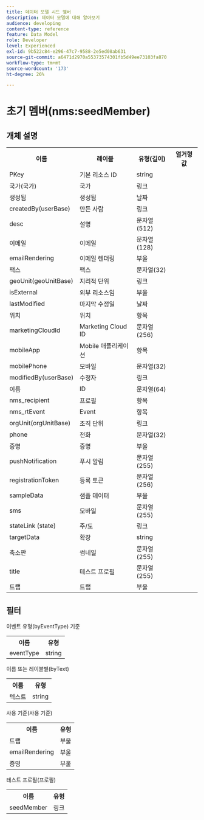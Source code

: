 ```yaml
---
title: 데이터 모델 시드 멤버
description: 데이터 모델에 대해 알아보기
audience: developing
content-type: reference
feature: Data Model
role: Developer
level: Experienced
exl-id: 9b522c84-e296-47c7-9588-2e5ed08ab631
source-git-commit: a6471d2970a55373574301fb5d49ee73103fa870
workflow-type: tm+mt
source-wordcount: '173'
ht-degree: 26%

---
```


# 초기 멤버(nms:seedMember)

## 개체 설명

<table>
               <tr>
                  <th>이름</th>
                  <th>레이블</th>
                  <th>유형(길이)</th>
                  <th>열거형 값</th>
               </tr>
               <tr>
                  <td>PKey</td>
                  <td>기본 리소스 ID</td>
                  <td>string </td>
                  <td> </td>
               </tr>
               <tr>
                  <td>국가(국가)</td>
                  <td>국가</td>
                  <td>링크 </td>
                  <td> </td>
               </tr>
               <tr>
                  <td>생성됨</td>
                  <td>생성됨</td>
                  <td>날짜 </td>
                  <td> </td>
               </tr>
               <tr>
                  <td>createdBy(userBase)</td>
                  <td>만든 사람</td>
                  <td>링크 </td>
                  <td> </td>
               </tr>
               <tr>
                  <td>desc</td>
                  <td>설명</td>
                  <td>문자열(512)</td>
                  <td> </td>
               </tr>
               <tr>
                  <td>이메일</td>
                  <td>이메일</td>
                  <td>문자열(128)</td>
                  <td> </td>
               </tr>
               <tr>
                  <td>emailRendering</td>
                  <td>이메일 렌더링</td>
                  <td>부울 </td>
                  <td> </td>
               </tr>
               <tr>
                  <td>팩스</td>
                  <td>팩스</td>
                  <td>문자열(32)</td>
                  <td> </td>
               </tr>
               <tr>
                  <td>geoUnit(geoUnitBase)</td>
                  <td>지리적 단위</td>
                  <td>링크 </td>
                  <td> </td>
               </tr>
               <tr>
                  <td>isExternal</td>
                  <td>외부 리소스임</td>
                  <td>부울 </td>
                  <td> </td>
               </tr>
               <tr>
                  <td>lastModified</td>
                  <td>마지막 수정일</td>
                  <td>날짜 </td>
                  <td> </td>
               </tr>
               <tr>
                  <td>위치</td>
                  <td>위치</td>
                  <td>항목 </td>
                  <td> </td>
               </tr>
               <tr>
                  <td>marketingCloudId</td>
                  <td>Marketing Cloud ID</td>
                  <td>문자열(256)</td>
                  <td> </td>
               </tr>
               <tr>
                  <td>mobileApp</td>
                  <td>Mobile 애플리케이션</td>
                  <td>항목 </td>
                  <td> </td>
               </tr>
               <tr>
                  <td>mobilePhone</td>
                  <td>모바일</td>
                  <td>문자열(32)</td>
                  <td> </td>
               </tr>
               <tr>
                  <td>modifiedBy(userBase)</td>
                  <td>수정자</td>
                  <td>링크 </td>
                  <td> </td>
               </tr>
               <tr>
                  <td>이름</td>
                  <td>ID</td>
                  <td>문자열(64)</td>
                  <td> </td>
               </tr>
               <tr>
                  <td>nms_recipient</td>
                  <td>프로필</td>
                  <td>항목 </td>
                  <td> </td>
               </tr>
               <tr>
                  <td>nms_rtEvent</td>
                  <td>Event</td>
                  <td>항목 </td>
                  <td> </td>
               </tr>
               <tr>
                  <td>orgUnit(orgUnitBase)</td>
                  <td>조직 단위</td>
                  <td>링크 </td>
                  <td> </td>
               </tr>
               <tr>
                  <td>phone</td>
                  <td>전화</td>
                  <td>문자열(32)</td>
                  <td> </td>
               </tr>
               <tr>
                  <td>증명</td>
                  <td>증명</td>
                  <td>부울 </td>
                  <td> </td>
               </tr>
               <tr>
                  <td>pushNotification</td>
                  <td>푸시 알림</td>
                  <td>문자열(255)</td>
                  <td> </td>
               </tr>
               <tr>
                  <td>registrationToken</td>
                  <td>등록 토큰</td>
                  <td>문자열(256)</td>
                  <td> </td>
               </tr>
               <tr>
                  <td>sampleData</td>
                  <td>샘플 데이터</td>
                  <td>부울 </td>
                  <td> </td>
               </tr>
               <tr>
                  <td>sms</td>
                  <td>모바일</td>
                  <td>문자열(255)</td>
                  <td> </td>
               </tr>
               <tr>
                  <td>stateLink (state)</td>
                  <td>주/도</td>
                  <td>링크 </td>
                  <td> </td>
               </tr>
               <tr>
                  <td>targetData</td>
                  <td>확장</td>
                  <td>string </td>
                  <td> </td>
               </tr>
               <tr>
                  <td>축소판</td>
                  <td>썸네일</td>
                  <td>문자열(255)</td>
                  <td> </td>
               </tr>
               <tr>
                  <td>title</td>
                  <td>테스트 프로필</td>
                  <td>문자열(255)</td>
                  <td> </td>
               </tr>
               <tr>
                  <td>트랩</td>
                  <td>트랩</td>
                  <td>부울 </td>
                  <td> </td>
               </tr>
            </table>

## 필터

이벤트 유형(byEventType) 기준

<table>
        <tr>
        <th>이름</th>
        <th>유형</th>
        </tr>
        <tr>
        <td>eventType</td>
        <td>string</td>
        </tr>
    </table>

이름 또는 레이블별(byText)

<table>
        <tr>
        <th>이름</th>
        <th>유형</th>
        </tr>
        <tr>
        <td>텍스트</td>
        <td>string</td>
        </tr>
    </table>

사용 기준(사용 기준)

<table>
        <tr>
        <th>이름</th>
        <th>유형</th>
        </tr>
        <tr>
        <td>트랩</td>
        <td>부울</td>
        </tr>
        <tr>
        <td>emailRendering</td>
        <td>부울</td>
        </tr>
        <tr>
        <td>증명</td>
        <td>부울</td>
        </tr>
    </table>

테스트 프로필(프로필)

<table>
    <tr>
    <th>이름</th>
    <th>유형</th>
    </tr>
    <tr>
    <td>seedMember</td>
    <td>링크</td>
    </tr>
</table>

